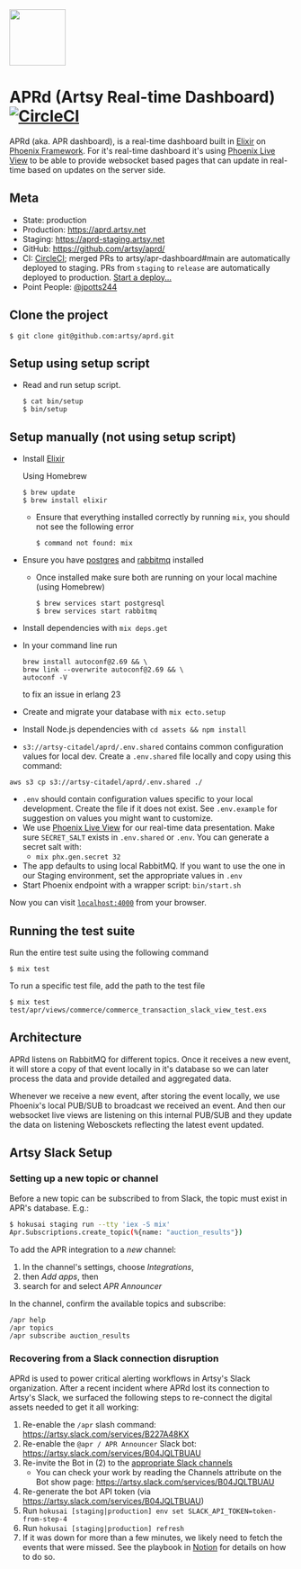 <img src="/assets/static/images/APR.png" width="100px" />

# APRd (Artsy Real-time Dashboard) [![CircleCI](https://circleci.com/gh/artsy/aprd.svg?style=svg)](https://circleci.com/gh/artsy/aprd)

APRd (aka. APR dashboard), is a real-time dashboard built in [Elixir](https://elixir-lang.org/) on [Phoenix Framework](https://phoenixframework.org/). For it's real-time dashboard it's using [Phoenix Live View](https://github.com/phoenixframework/phoenix_live_view) to be able to provide websocket based pages that can update in real-time based on updates on the server side.

## Meta

- State: production
- Production: https://aprd.artsy.net
- Staging: https://aprd-staging.artsy.net
- GitHub: https://github.com/artsy/aprd/
- CI: [CircleCI](https://circleci.com/gh/artsy/apr-dashboard); merged PRs to artsy/apr-dashboard#main are automatically deployed to staging. PRs from `staging` to `release` are automatically deployed to production. [Start a deploy...](https://github.com/artsy/apr-dashboard/compare/release...staging?expand=1)
- Point People: [@jpotts244](https://github.com/jpotts244)

## Clone the project

```
$ git clone git@github.com:artsy/aprd.git
```

## Setup using setup script

- Read and run setup script.
  ```
  $ cat bin/setup
  $ bin/setup
  ```

## Setup manually (not using setup script)

- Install [Elixir](https://elixir-lang.org/install.html)

  Using Homebrew

  ```
  $ brew update
  $ brew install elixir
  ```

  - Ensure that everything installed correctly by running `mix`, you should not see the following error
    ```
    $ command not found: mix
    ```

- Ensure you have [postgres](https://www.postgresql.org/download/) and [rabbitmq](https://www.rabbitmq.com/download.html) installed
  - Once installed make sure both are running on your local machine (using Homebrew)
    ```
    $ brew services start postgresql
    $ brew services start rabbitmq
    ```
- Install dependencies with `mix deps.get`
- In your command line run
  ```
  brew install autoconf@2.69 && \
  brew link --overwrite autoconf@2.69 && \
  autoconf -V
  ```
  to fix an issue in erlang 23
- Create and migrate your database with `mix ecto.setup`
- Install Node.js dependencies with `cd assets && npm install`
- `s3://artsy-citadel/aprd/.env.shared` contains common configuration values for local dev. Create a `.env.shared` file locally and copy using this command:

```
aws s3 cp s3://artsy-citadel/aprd/.env.shared ./
```

- `.env` should contain configuration values specific to your local development. Create the file if it does not exist. See `.env.example` for suggestion on values you might want to customize.
- We use [Phoenix Live View](https://github.com/phoenixframework/phoenix_live_view) for our real-time data presentation. Make sure `SECRET_SALT` exists in `.env.shared` or `.env`. You can generate a secret salt with:
  - `mix phx.gen.secret 32`
- The app defaults to using local RabbitMQ. If you want to use the one in our Staging environment, set the appropriate values in `.env`
- Start Phoenix endpoint with a wrapper script: `bin/start.sh`

Now you can visit [`localhost:4000`](http://localhost:4000) from your browser.

## Running the test suite

Run the entire test suite using the following command

```
$ mix test
```

To run a specific test file, add the path to the test file

```
$ mix test test/apr/views/commerce/commerce_transaction_slack_view_test.exs
```

## Architecture

APRd listens on RabbitMQ for different topics. Once it receives a new event, it will store a copy of that event locally in it's database so we can later process the data and provide detailed and aggregated data.

Whenever we receive a new event, after storing the event locally, we use Phoenix's local PUB/SUB to broadcast we received an event. And then our websocket live views are listening on this internal PUB/SUB and they update the data on listening Webosckets reflecting the latest event updated.

## Artsy Slack Setup

### Setting up a new topic or channel

Before a new topic can be subscribed to from Slack, the topic must exist in APR's database. E.g.:

```bash
$ hokusai staging run --tty 'iex -S mix'
Apr.Subscriptions.create_topic(%{name: "auction_results"})
```

To add the APR integration to a _new_ channel:

1. In the channel's settings, choose _Integrations_,
1. then _Add apps_, then
1. search for and select _APR Announcer_

In the channel, confirm the available topics and subscribe:

```
/apr help
/apr topics
/apr subscribe auction_results
```

### Recovering from a Slack connection disruption

APRd is used to power critical alerting workflows in Artsy's Slack organization. After a recent incident where APRd lost its connection to Artsy's Slack, we surfaced the following steps to re-connect the digital assets needed to get it all working:

1. Re-enable the `/apr` slash command: https://artsy.slack.com/services/B227A48KX
1. Re-enable the `@apr / APR Announcer` Slack bot: https://artsy.slack.com/services/B04JQLTBUAU
1. Re-invite the Bot in (2) to the [appropriate Slack channels](https://www.notion.so/artsy/Resolving-APRd-downtime-2e1bb0e59d9e46cc8d1fe58ff04df088#7d87b3f3be804ab9802310c0603da45e)
   - You can check your work by reading the Channels attribute on the Bot show page: https://artsy.slack.com/services/B04JQLTBUAU
1. Re-generate the bot API token (via https://artsy.slack.com/services/B04JQLTBUAU)
1. Run `hokusai [staging|production] env set SLACK_API_TOKEN=token-from-step-4`
1. Run `hokusai [staging|production] refresh`
1. If it was down for more than a few minutes, we likely need to fetch the events that were missed. See the playbook in [Notion](https://www.notion.so/artsy/Resolving-APRd-downtime-2e1bb0e59d9e46cc8d1fe58ff04df088) for details on how to do so.

